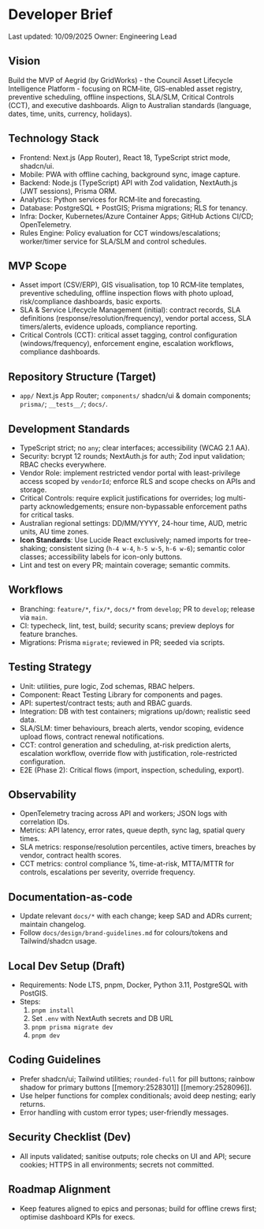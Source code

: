 # Developer Brief

Last updated: 10/09/2025
Owner: Engineering Lead

## Vision
Build the MVP of Aegrid (by GridWorks) - the Council Asset Lifecycle Intelligence Platform - focusing on RCM‑lite, GIS-enabled asset registry, preventive scheduling, offline inspections, SLA/SLM, Critical Controls (CCT), and executive dashboards. Align to Australian standards (language, dates, time, units, currency, holidays).

## Technology Stack
- Frontend: Next.js (App Router), React 18, TypeScript strict mode, shadcn/ui.
- Mobile: PWA with offline caching, background sync, image capture.
- Backend: Node.js (TypeScript) API with Zod validation, NextAuth.js (JWT sessions), Prisma ORM.
- Analytics: Python services for RCM‑lite and forecasting.
- Database: PostgreSQL + PostGIS; Prisma migrations; RLS for tenancy.
- Infra: Docker, Kubernetes/Azure Container Apps; GitHub Actions CI/CD; OpenTelemetry.
 - Rules Engine: Policy evaluation for CCT windows/escalations; worker/timer service for SLA/SLM and control schedules.

## MVP Scope
- Asset import (CSV/ERP), GIS visualisation, top 10 RCM‑lite templates, preventive scheduling, offline inspection flows with photo upload, risk/compliance dashboards, basic exports.
- SLA & Service Lifecycle Management (initial): contract records, SLA definitions (response/resolution/frequency), vendor portal access, SLA timers/alerts, evidence uploads, compliance reporting.
- Critical Controls (CCT): critical asset tagging, control configuration (windows/frequency), enforcement engine, escalation workflows, compliance dashboards.

## Repository Structure (Target)
- `app/` Next.js App Router; `components/` shadcn/ui & domain components; `prisma/`; `__tests__/`; `docs/`.

## Development Standards
- TypeScript strict; no `any`; clear interfaces; accessibility (WCAG 2.1 AA).
- Security: bcrypt 12 rounds; NextAuth.js for auth; Zod input validation; RBAC checks everywhere.
- Vendor Role: implement restricted vendor portal with least-privilege access scoped by `vendorId`; enforce RLS and scope checks on APIs and storage.
 - Critical Controls: require explicit justifications for overrides; log multi-party acknowledgements; ensure non-bypassable enforcement paths for critical tasks.
- Australian regional settings: DD/MM/YYYY, 24-hour time, AUD, metric units, AU time zones.
- **Icon Standards**: Use Lucide React exclusively; named imports for tree-shaking; consistent sizing (`h-4 w-4`, `h-5 w-5`, `h-6 w-6`); semantic color classes; accessibility labels for icon-only buttons.
- Lint and test on every PR; maintain coverage; semantic commits.

## Workflows
- Branching: `feature/*`, `fix/*`, `docs/*` from `develop`; PR to `develop`; release via `main`.
- CI: typecheck, lint, test, build; security scans; preview deploys for feature branches.
- Migrations: Prisma `migrate`; reviewed in PR; seeded via scripts.

## Testing Strategy
- Unit: utilities, pure logic, Zod schemas, RBAC helpers.
- Component: React Testing Library for components and pages.
- API: supertest/contract tests; auth and RBAC guards.
- Integration: DB with test containers; migrations up/down; realistic seed data.
- SLA/SLM: timer behaviours, breach alerts, vendor scoping, evidence upload flows, contract renewal notifications.
 - CCT: control generation and scheduling, at-risk prediction alerts, escalation workflow, override flow with justification, role-restricted configuration.
- E2E (Phase 2): Critical flows (import, inspection, scheduling, export).

## Observability
- OpenTelemetry tracing across API and workers; JSON logs with correlation IDs.
- Metrics: API latency, error rates, queue depth, sync lag, spatial query times.
- SLA metrics: response/resolution percentiles, active timers, breaches by vendor, contract health scores.
 - CCT metrics: control compliance %, time-at-risk, MTTA/MTTR for controls, escalations per severity, override frequency.

## Documentation-as-code
- Update relevant `docs/*` with each change; keep SAD and ADRs current; maintain changelog.
- Follow `docs/design/brand-guidelines.md` for colours/tokens and Tailwind/shadcn usage.

## Local Dev Setup (Draft)
- Requirements: Node LTS, pnpm, Docker, Python 3.11, PostgreSQL with PostGIS.
- Steps:
  1. `pnpm install`
  2. Set `.env` with NextAuth secrets and DB URL
  3. `pnpm prisma migrate dev`
  4. `pnpm dev`

## Coding Guidelines
- Prefer shadcn/ui; Tailwind utilities; `rounded-full` for pill buttons; rainbow shadow for primary buttons [[memory:2528301]] [[memory:2528096]].
- Use helper functions for complex conditionals; avoid deep nesting; early returns.
- Error handling with custom error types; user-friendly messages.

## Security Checklist (Dev)
- All inputs validated; sanitise outputs; role checks on UI and API; secure cookies; HTTPS in all environments; secrets not committed.

## Roadmap Alignment
- Keep features aligned to epics and personas; build for offline crews first; optimise dashboard KPIs for execs.
